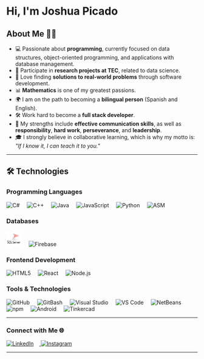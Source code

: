 # Hi, I'm Joshua Picado 

## About Me 👨‍💻
- 💻 Passionate about **programming**, currently focused on data structures, object-oriented programming, and applications with database management.
- 🔬 Participate in **research projects at TEC**, related to data science.
- 🔧 Love finding **solutions to real-world problems** through software development.
- 📊 **Mathematics** is one of my greatest passions.
- 🌍 I am on the path to becoming a **bilingual person** (Spanish and English).
- 🛠️ Work hard to become a **full stack developer**.
- 🌟 My strengths include **effective communication skills**, as well as **responsibility**, **hard work**, **perseverance**, and **leadership**.
- 🎓 I strongly believe in collaborative learning, which is why my motto is: *"If I know it, I can teach it to you."*

---
## 🛠️ Technologies 

### Programming Languages
<p>
  <img src="https://upload.wikimedia.org/wikipedia/commons/4/4f/Csharp_Logo.png" alt="C#" width="40" height="40" style="margin-right: 15px;" />
  <img src="https://upload.wikimedia.org/wikipedia/commons/1/18/ISO_C%2B%2B_Logo.svg" alt="C++" width="40" height="40" style="margin-right: 15px;" />
  <img src="https://www.manualweb.net/img/logos/java.png" alt="Java" width="40" height="40" style="margin-right: 15px;" />
  <img src="https://upload.wikimedia.org/wikipedia/commons/6/6a/JavaScript-logo.png" alt="JavaScript" width="40" height="40" style="margin-right: 15px;" />
  <img src="https://upload.wikimedia.org/wikipedia/commons/c/c3/Python-logo-notext.svg" alt="Python" width="40" height="40" style="margin-right: 15px;" />
  <img src="https://encrypted-tbn0.gstatic.com/images?q=tbn:ANd9GcSNu6NmvKm0sXhLiAMTedt27xLRtlhuq_nYy3d5IYtcvkExJKLZUlJn-_kp1nYtt44rQzY&usqp=CAU" alt="ASM" width="40" height="40" style="margin-right: 15px;" />

</p>

### Databases
<p>
  <img src="https://github.com/JoshuaPicado/Proyecto-Taller-Etapa-1/blob/main/pngwing.com.png?raw=true" alt="SQL Server Management Studio" width="40" height="40" style="margin-right: 15px;" />
  <img src="https://cdn4.iconfinder.com/data/icons/google-i-o-2016/512/google_firebase-2-512.png" alt="Firebase" width="40" height="40" style="margin-right: 15px;" />
</p>

### Frontend Development
<p>
  <img src="https://upload.wikimedia.org/wikipedia/commons/3/38/HTML5_Badge.svg" alt="HTML5" width="40" height="40" style="margin-right: 15px;" />
  <img src="https://upload.wikimedia.org/wikipedia/commons/a/a7/React-icon.svg" alt="React" width="40" height="40" style="margin-right: 15px;" />
  <img src="https://upload.wikimedia.org/wikipedia/commons/d/d9/Node.js_logo.svg" alt="Node.js" width="40" height="40" style="margin-right: 15px;" />
</p>

### Tools & Technologies
<p>
  <img src="https://upload.wikimedia.org/wikipedia/commons/9/91/Octicons-mark-github.svg" alt="GitHub" width="40" height="40" style="margin-right: 15px;" />
  <img src="https://upload.wikimedia.org/wikipedia/commons/e/e0/Git-logo.svg" alt="GitBash" width="40" height="40" style="margin-right: 15px;" />
  <img src="https://upload.wikimedia.org/wikipedia/commons/5/59/Visual_Studio_Icon_2019.svg" alt="Visual Studio" width="40" height="40" style="margin-right: 15px;" />
  <img src="https://upload.wikimedia.org/wikipedia/commons/9/9a/Visual_Studio_Code_1.35_icon.svg" alt="VS Code" width="40" height="40" style="margin-right: 15px;" />
  <img src="https://upload.wikimedia.org/wikipedia/commons/9/98/Apache_NetBeans_Logo.svg" alt="NetBeans" width="40" height="40" style="margin-right: 15px;" />
  <img src="https://upload.wikimedia.org/wikipedia/commons/d/db/Npm-logo.svg" alt="npm" width="40" height="40" style="margin-right: 15px;" />
  <img src="https://www.liderlogo.es/wp-content/uploads/2022/12/Logo-Android-1024x640.png" alt="Android" width="40" height="40" style="margin-right: 15px;" />
  <img src="https://i2.wp.com/www.uhu.es/osl/wp-content/uploads/2018/06/1.png?fit=256%2C256" alt="Tinkercad" width="40" height="40" style="margin-right: 15px;" />
</p>

---

### **Connect with Me** 🌐
<p>
  <a href="https://www.linkedin.com/in/joshua-jose-picado-jarqu%C3%ADn-b1891632a?utm_source=share&utm_campaign=share_via&utm_content=profile&utm_medium=ios_app" target="_blank">
    <img src="https://static.vecteezy.com/system/resources/previews/023/986/926/non_2x/linkedin-logo-linkedin-logo-transparent-linkedin-icon-transparent-free-free-png.png" alt="LinkedIn" width="40" height="40" style="margin-right: 15px;" />
  </a>
  <a href="https://www.instagram.com/joshua_picado/profilecard/?igsh=MWlzNjR5emkyeHlqag==" target="_blank">
    <img src="https://1000marcas.net/wp-content/uploads/2019/11/Instagram-Logosu.png" alt="Instagram" width="40" height="40" style="margin-right: 15px;" />
  </a>
</p>

---

<!---
JoshuaPicado/JoshuaPicado is a ✨ special ✨ repository because its `README.md` (this file) appears on your GitHub profile.
You can click the Preview link to take a look at your changes.
--->

